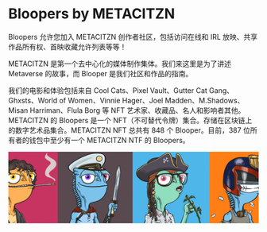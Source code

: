 # Bloopers by METACITZN

Bloopers 允许您加入 METACITZN 创作者社区，包括访问在线和 IRL 放映、共享作品所有权、首映收藏允许列表等等！

METACITZN 是第一个去中心化的媒体制作集体。我们来这里是为了讲述 Metaverse 的故事，而 Blooper 是我们社区和作品的指南。

我们的电影和体验包括来自 Cool Cats、Pixel Vault、Gutter Cat Gang、Ghxsts、World of Women、Vinnie Hager、Joel Madden、M.Shadows、Misan Harriman、Flula Borg 等 NFT 艺术家、收藏品、名人和影响者其他。METACITZN 的 Bloopers 是一个 NFT（不可替代令牌）集合。存储在区块链上的数字艺术品集合。METACITZN NFT 总共有 848 个 Blooper。目前，387 位所有者的钱包中至少有一个 METACITZN NTF 的 Bloopers。

![NFT](unnamed.png)
